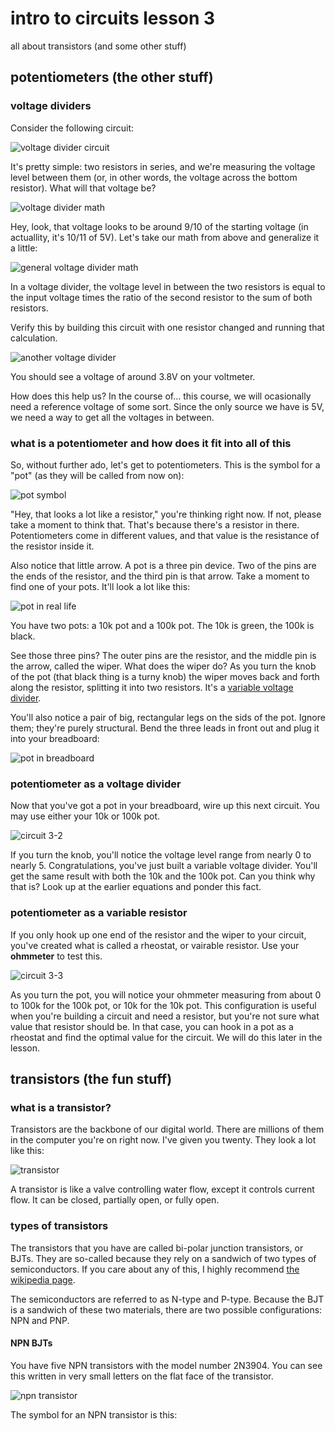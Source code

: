 # intro to circuits lesson 3
all about transistors (and some other stuff)

## potentiometers (the other stuff)

### voltage dividers
Consider the following circuit:

![voltage divider circuit](3-1_voltage-divider_schem.png "i wonder why it's called a voltage divider")

It's pretty simple: two resistors in series, and we're measuring the voltage level between them (or, in other words, the voltage across the bottom resistor). What will that voltage be?

![voltage divider math](equations/voltage-divider-math.png "mmm, mathy")

Hey, look, that voltage looks to be around 9/10 of the starting voltage (in actuallity, it's 10/11 of 5V). Let's take our math from above and generalize it a little:

![general voltage divider math](equations/voltage-divider-general.png "mmm, generalized")

In a voltage divider, the voltage level in between the two resistors is equal to the input voltage times the ratio of the second resistor to the sum of both resistors.

Verify this by building this circuit with one resistor changed and running that calculation.

![another voltage divider](3-1b_voltage-divider_schem.png "notice the different value for R1")

You should see a voltage of around 3.8V on your voltmeter.

How does this help us? In the course of... this course, we will ocasionally need a reference voltage of some sort. Since the only source we have is 5V, we need a way to get all the voltages in between.

### what is a potentiometer and how does it fit into all of this
So, without further ado, let's get to potentiometers. This is the symbol for a "pot" (as they will be called from now on):

![pot symbol](http://upload.wikimedia.org/wikipedia/commons/1/19/Potentiometer_symbol.svg "source: wikipedia (obviously)")

"Hey, that looks a lot like a resistor," you're thinking right now. If not, please take a moment to think that. That's because there's a resistor in there. Potentiometers come in different values, and that value is the resistance of the resistor inside it.

Also notice that little arrow. A pot is a three pin device. Two of the pins are the ends of the resistor, and the third pin is that arrow. Take a moment to find one of your pots. It'll look a lot like this:

![pot in real life](images/pot.jpg "yeah, I know, 'find your pot', it's funny")

You have two pots: a 10k pot and a 100k pot. The 10k is green, the 100k is black.

See those three pins? The outer pins are the resistor, and the middle pin is the arrow, called the wiper. What does the wiper do? As you turn the knob of the pot (that black thing is a turny knob) the wiper moves back and forth along the resistor, splitting it into two resistors. It's a [variable voltage divider](http://en.wikipedia.org/wiki/Potentiometer).

You'll also notice a pair of big, rectangular legs on the sids of the pot. Ignore them; they're purely structural. Bend the three leads in front out and plug it into your breadboard:

![pot in breadboard](images/pot-in-breadboard.jpg "you might have to push")

### potentiometer as a voltage divider
Now that you've got a pot in your breadboard, wire up this next circuit. You may use either your 10k or 100k pot.

![circuit 3-2](3-2_potentiometer_schem.png "insert pot joke here")

If you turn the knob, you'll notice the voltage level range from nearly 0 to nearly 5. Congratulations, you've just built a variable voltage divider. You'll get the same result with both the 10k and the 100k pot. Can you think why that is? Look up at the earlier equations and ponder this fact.

### potentiometer as a variable resistor
If you only hook up one end of the resistor and the wiper to your circuit, you've created what is called a rheostat, or vairable resistor. Use your **ohmmeter** to test this.

![circuit 3-3](3-3_rheostat_schem.png "variable resistor")

As you turn the pot, you will notice your ohmmeter measuring from about 0 to 100k for the 100k pot, or 10k for the 10k pot. This configuration is useful when you're building a circuit and need a resistor, but you're not sure what value that resistor should be. In that case, you can hook in a pot as a rheostat and find the optimal value for the circuit. We will do this later in the lesson.

## transistors (the fun stuff)
### what is a transistor?
Transistors are the backbone of our digital world. There are millions of them in the computer you're on right now. I've given you twenty. They look a lot like this:

![transistor](images/transistor.jpg)

A transistor is like a valve controlling water flow, except it controls current flow. It can be closed, partially open, or fully open.

### types of transistors
The transistors that you have are called bi-polar junction transistors, or BJTs. They are so-called because they rely on a sandwich of two types of semiconductors. If you care about any of this, I highly recommend [the wikipedia page](http://en.wikipedia.org/wiki/Bipolar_junction_transistor).

The semiconductors are referred to as N-type and P-type. Because the BJT is a sandwich of these two materials, there are two possible configurations: NPN and PNP.

#### NPN BJTs
You have five NPN transistors with the model number 2N3904. You can see this written in very small letters on the flat face of the transistor.

![npn transistor](images/npn-transistor.jpg)

The symbol for an NPN transistor is this:
